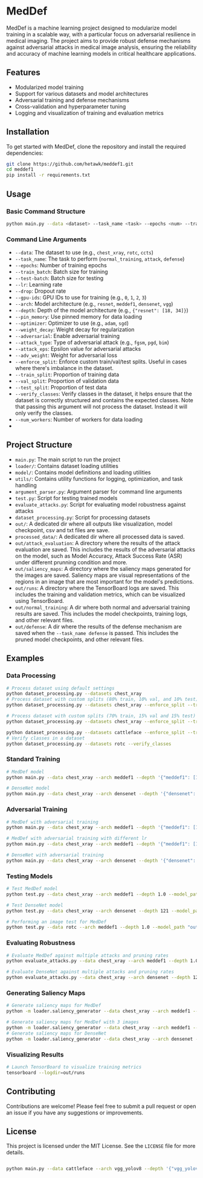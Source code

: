 # MedDef

MedDef is a machine learning project designed to modularize model training in a scalable way, with a particular focus on adversarial resilience in medical imaging. The project aims to provide robust defense mechanisms against adversarial attacks in medical image analysis, ensuring the reliability and accuracy of machine learning models in critical healthcare applications.

## Features

- Modularized model training
- Support for various datasets and model architectures
- Adversarial training and defense mechanisms
- Cross-validation and hyperparameter tuning
- Logging and visualization of training and evaluation metrics

## Installation

To get started with MedDef, clone the repository and install the required dependencies:

```bash
git clone https://github.com/hetawk/meddef1.git
cd meddef1
pip install -r requirements.txt
```

## Usage

### Basic Command Structure

```bash
python main.py --data <dataset> --task_name <task> --epochs <num> --train_batch <size> --test-batch <size> --lr <rate> --drop <rate> --gpu-ids <id> --arch <architecture> --depth <depth_config> [options]
```

### Command Line Arguments

- `--data`: The dataset to use (e.g., `chest_xray`, `rotc`, `ccts`)
- `--task_name`: The task to perform (`normal_training`, `attack`, `defense`)
- `--epochs`: Number of training epochs
- `--train_batch`: Batch size for training
- `--test-batch`: Batch size for testing
- `--lr`: Learning rate
- `--drop`: Dropout rate
- `--gpu-ids`: GPU IDs to use for training (e.g., `0`, `1`, `2`, `3`)
- `--arch`: Model architecture (e.g., `resnet`, `meddef1`, `densenet`, `vgg`)
- `--depth`: Depth of the model architecture (e.g., `{"resnet": [18, 34]}`)
- `--pin_memory`: Use pinned memory for data loading
- `--optimizer`: Optimizer to use (e.g., `adam`, `sgd`)
- `--weight_decay`: Weight decay for regularization
- `--adversarial`: Enable adversarial training
- `--attack_type`: Type of adversarial attack (e.g., `fgsm`, `pgd`, `bim`)
- `--attack_eps`: Epsilon value for adversarial attacks
- `--adv_weight`: Weight for adversarial loss
- `--enforce_split`: Enforce custom train/val/test splits. Useful in cases where there's imbalance in the dataset.
- `--train_split`: Proportion of training data
- `--val_split`: Proportion of validation data
- `--test_split`: Proportion of test data
- `--verify_classes`: Verify classes in the dataset, it helps ensure that the dataset is correctly structured and contains the expected classes. Note that passing this argument will not process the dataset. Instead it will only verify the classes.
- `--num_workers`: Number of workers for data loading
- 

## Project Structure

- `main.py`: The main script to run the project
- `loader/`: Contains dataset loading utilities
- `model/`: Contains model definitions and loading utilities
- `utils/`: Contains utility functions for logging, optimization, and task handling
- `argument_parser.py`: Argument parser for command line arguments
- `test.py`: Script for testing trained models
- `evaluate_attacks.py`: Script for evaluating model robustness against attacks
- `dataset_processing.py`: Script for processing datasets
-  `out/`: A dedicated dir where all outputs like visualization, model checkpoint, csv and txt files are save.
- `processed_data/`: A dedicated dir where all processed data is saved.
- `out/attack_evaluation`: A directory where the results of the attack evaluation are saved. This includes the results of the adversarial attacks on the model, such as Model Accuracy, Attack Success Rate (ASR) under different prunning condition and more.
- `out/saliency_maps`: A directory where the saliency maps generated for the images are saved. Saliency maps are visual representations of the regions in an image that are most important for the model's predictions.
- `out/runs`: A directory where the TensorBoard logs are saved. This includes the training and validation metrics, which can be visualized using TensorBoard.
- `out/normal_training`: A dir where both normal and adversarial training results are saved. This includes the model checkpoints, training logs, and other relevant files.
- `out/defense`: A dir where the results of the defense mechanism are saved when the `--task_name defense` is passed. This includes the pruned model checkpoints, and other relevant files.

## Examples

### Data Processing

```bash
# Process dataset using default settings
python dataset_processing.py --datasets chest_xray
# Process dataset with custom splits (80% train, 10% val, and 10% test)
python dataset_processing.py --datasets chest_xray --enforce_split --train_split 0.8 --val_split 0.1 --test_split 0.1

# Process dataset with custom splits (70% train, 15% val and 15% test)
python dataset_processing.py --datasets chest_xray --enforce_split --train_split 0.70 --val_split 0.15 --test_split 0.15

python dataset_processing.py --datasets cattleface --enforce_split --train_split 0.70 --val_split 0.15 --test_split 0.15
# Verify classes in a dataset
python dataset_processing.py --datasets rotc --verify_classes
```

### Standard Training

```bash
# MedDef model
python main.py --data chest_xray --arch meddef1 --depth '{"meddef1": [1.0]}' --train_batch 32 --epochs 100 --lr 0.0001 --drop 0.3 --num_workers 4 --pin_memory --gpu-ids 0 --task_name normal_training --optimizer adam

# DenseNet model
python main.py --data chest_xray --arch densenet --depth '{"densenet": [121]}' --train_batch 32 --epochs 100 --lr 0.0001 --drop 0.5 --num_workers 4 --pin_memory --gpu-ids 1 --task_name normal_training --optimizer adam
```

### Adversarial Training

```bash
# MedDef with adversarial training 
python main.py --data chest_xray --arch meddef1 --depth '{"meddef1": [1.0]}' --train_batch 32 --epochs 100 --lr 0.0001 --drop 0.5 --gpu-ids 0 --pin_memory --weight_decay 1e-4 --adversarial --attack_eps 0.1 --adv_weight 0.5 --attack_type pgd --task_name normal_training --optimizer adam

# MedDef with adversarial training with different lr
python main.py --data chest_xray --arch meddef1 --depth '{"meddef1": [1.0]}' --train_batch 32 --epochs 100 --lr 0.00005 --drop 0.5 --gpu-ids 0 --pin_memory --weight_decay 1e-4 --adversarial --attack_eps 0.1 --adv_weight 0.5 --attack_type pgd --task_name normal_training --optimizer adam

# DenseNet with adversarial training
python main.py --data chest_xray --arch densenet --depth '{"densenet": [121]}' --train_batch 32 --epochs 100 --lr 0.0001 --drop 0.5 --num_workers 4 --pin_memory --gpu-ids 1 --task_name normal_training --optimizer adam --adversarial --attack_eps 0.2 --adv_weight 0.5 --attack_type fgsm
```

### Testing Models

```bash
# Test MedDef model
python test.py --data chest_xray --arch meddef1 --depth 1.0 --model_path "out/normal_training/chest_xray/meddef1_1.0/adv/save_model/best_meddef1_1.0_chest_xray_epochs100_lr5e-05_batch32_20250402.pth"

# Test DenseNet model
python test.py --data chest_xray --arch densenet --depth 121 --model_path "out/normal_training/chest_xray/densenet_121/adv/save_model/best_densenet_121_chest_xray_epochs100_lr5e-05_batch32_20250331.pth"

# Performing an image test for MedDef
python test.py --data rotc --arch meddef1 --depth 1.0 --model_path "out/defense/rotc/meddef1_1.0/save_model/pruned_meddef1_1.0_epochs100_lr0.001_batch32_20250224.pth" --image_path "processed_data/rotc/test/NORMAL/NORMAL-9251-1.jpeg" --task_name defense
```

### Evaluating Robustness

```bash
# Evaluate MedDef against multiple attacks and pruning rates
python evaluate_attacks.py --data chest_xray --arch meddef1 --depth 1.0 --model_path "out/normal_training/chest_xray/meddef1_1.0/adv/save_model/best_meddef1_1.0_chest_xray_epochs100_lr5e-05_batch32_20250402.pth" --attack_types fgsm pgd bim jsma --attack_eps 0.05 --prune_rates 0.1 0.3 0.5 0.7 --batch_size 64 --num_workers 4 --pin_memory --gpu-ids 1

# Evaluate DenseNet against multiple attacks and pruning rates
python evaluate_attacks.py --data chest_xray --arch densenet --depth 121 --model_path "out/normal_training/chest_xray/densenet_121/adv/save_model/best_densenet_121_chest_xray_epochs100_lr5e-05_batch32_20250331.pth" --attack_types fgsm pgd bim jsma --attack_eps 0.05 --prune_rates 0.1 0.3 0.5 --batch_size 64 --num_workers 4 --pin_memory --gpu-ids 1
```

### Generating Saliency Maps

```bash
# Generate saliency maps for MedDef
python -m loader.saliency_generator --data chest_xray --arch meddef1 --depth 1.0 --model_path "out/normal_training/chest_xray/meddef1_1.0/adv/save_model/best_meddef1_1.0_chest_xray_epochs100_lr5e-05_batch32_20250402.pth" --image_path "out/normal_training/chest_xray/meddef1_1.0/attack/pgd/sample_0_orig.png"

# Generate saliency maps for MedDef with 3 images
python -m loader.saliency_generator --data chest_xray --arch meddef1 --depth 1.0 --model_path "out/normal_training/chest_xray/meddef1_1.0/adv/save_model/best_meddef1_1.0_chest_xray_epochs100_lr5e-05_batch32_20250402.pth"  --image_path "out/normal_training/chest_xray/resnet_18/attack/pgd/sample_4_orig.png" "out/normal_training/chest_xray/meddef1_1.0/attack/pgd/sample_3_orig.png" "out/normal_training/chest_xray/meddef1_1.0/attack/pgd/sample_0_orig.png"
# Generate saliency maps for DenseNet
python -m loader.saliency_generator --data chest_xray --arch densenet --depth 121 --model_path "out/normal_training/chest_xray/densenet_121/adv/save_model/best_densenet_121_chest_xray_epochs100_lr5e-05_batch32_20250331.pth" --image_path "out/normal_training/chest_xray/densenet_121/attack/pgd/sample_0_orig.png"
```

### Visualizing Results

```bash
# Launch TensorBoard to visualize training metrics
tensorboard --logdir=out/runs
```

## Contributing

Contributions are welcome! Please feel free to submit a pull request or open an issue if you have any suggestions or improvements.

## License

This project is licensed under the MIT License. See the `LICENSE` file for more details.


```bash

python main.py --data cattleface --arch vgg_yolov8 --depth '{"vgg_yolov8": [16]}' --train_batch 32 --epochs 2 --lr 0.0001 --drop 0.5 --num_workers 4 --pin_memory --gpu-ids 0 --task_name normal_training --optimizer adam

```